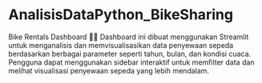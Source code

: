 # AnalisisDataPython_BikeSharing

Bike Rentals Dashboard 🚴‍♂️
Dashboard ini dibuat menggunakan Streamlit untuk menganalisis dan memvisualisasikan data penyewaan sepeda berdasarkan berbagai parameter seperti tahun, bulan, dan kondisi cuaca. Pengguna dapat menggunakan sidebar interaktif untuk memfilter data dan melihat visualisasi penyewaan sepeda yang lebih mendalam.
